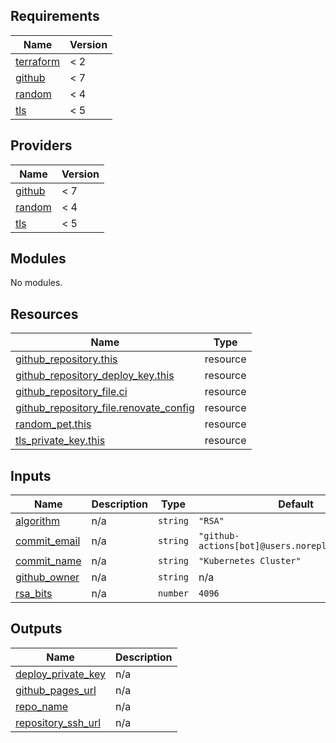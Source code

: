 ## Requirements

| Name | Version |
|------|---------|
| <a name="requirement_terraform"></a> [terraform](#requirement\_terraform) | < 2 |
| <a name="requirement_github"></a> [github](#requirement\_github) | < 7 |
| <a name="requirement_random"></a> [random](#requirement\_random) | < 4 |
| <a name="requirement_tls"></a> [tls](#requirement\_tls) | < 5 |

## Providers

| Name | Version |
|------|---------|
| <a name="provider_github"></a> [github](#provider\_github) | < 7 |
| <a name="provider_random"></a> [random](#provider\_random) | < 4 |
| <a name="provider_tls"></a> [tls](#provider\_tls) | < 5 |

## Modules

No modules.

## Resources

| Name | Type |
|------|------|
| [github_repository.this](https://registry.terraform.io/providers/integrations/github/latest/docs/resources/repository) | resource |
| [github_repository_deploy_key.this](https://registry.terraform.io/providers/integrations/github/latest/docs/resources/repository_deploy_key) | resource |
| [github_repository_file.ci](https://registry.terraform.io/providers/integrations/github/latest/docs/resources/repository_file) | resource |
| [github_repository_file.renovate_config](https://registry.terraform.io/providers/integrations/github/latest/docs/resources/repository_file) | resource |
| [random_pet.this](https://registry.terraform.io/providers/hashicorp/random/latest/docs/resources/pet) | resource |
| [tls_private_key.this](https://registry.terraform.io/providers/hashicorp/tls/latest/docs/resources/private_key) | resource |

## Inputs

| Name | Description | Type | Default | Required |
|------|-------------|------|---------|:--------:|
| <a name="input_algorithm"></a> [algorithm](#input\_algorithm) | n/a | `string` | `"RSA"` | no |
| <a name="input_commit_email"></a> [commit\_email](#input\_commit\_email) | n/a | `string` | `"github-actions[bot]@users.noreply.github.com"` | no |
| <a name="input_commit_name"></a> [commit\_name](#input\_commit\_name) | n/a | `string` | `"Kubernetes Cluster"` | no |
| <a name="input_github_owner"></a> [github\_owner](#input\_github\_owner) | n/a | `string` | n/a | yes |
| <a name="input_rsa_bits"></a> [rsa\_bits](#input\_rsa\_bits) | n/a | `number` | `4096` | no |

## Outputs

| Name | Description |
|------|-------------|
| <a name="output_deploy_private_key"></a> [deploy\_private\_key](#output\_deploy\_private\_key) | n/a |
| <a name="output_github_pages_url"></a> [github\_pages\_url](#output\_github\_pages\_url) | n/a |
| <a name="output_repo_name"></a> [repo\_name](#output\_repo\_name) | n/a |
| <a name="output_repository_ssh_url"></a> [repository\_ssh\_url](#output\_repository\_ssh\_url) | n/a |
